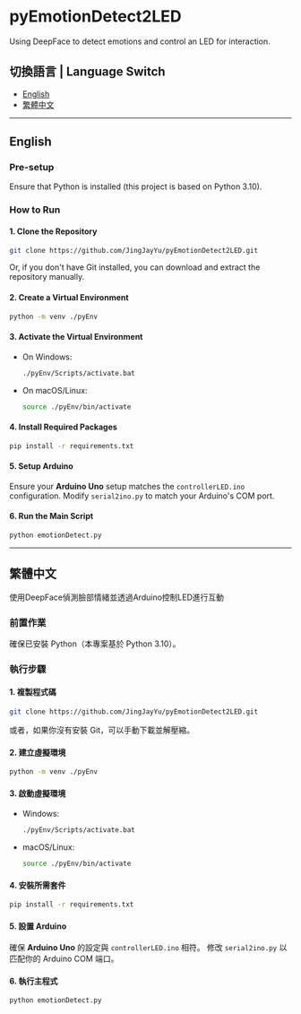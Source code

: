 # pyEmotionDetect2LED

Using DeepFace to detect emotions and control an LED for interaction.

## 切換語言 | Language Switch
- [English](#english)
- [繁體中文](#繁體中文)

---

## English

### Pre-setup
Ensure that Python is installed (this project is based on Python 3.10).

### How to Run

#### 1. Clone the Repository
```sh
git clone https://github.com/JingJayYu/pyEmotionDetect2LED.git
```
Or, if you don't have Git installed, you can download and extract the repository manually.

#### 2. Create a Virtual Environment
```sh
python -m venv ./pyEnv
```

#### 3. Activate the Virtual Environment
- On Windows:
  ```sh
  ./pyEnv/Scripts/activate.bat
  ```
- On macOS/Linux:
  ```sh
  source ./pyEnv/bin/activate
  ```

#### 4. Install Required Packages
```sh
pip install -r requirements.txt
```

#### 5. Setup Arduino
Ensure your **Arduino Uno** setup matches the `controllerLED.ino` configuration.
Modify `serial2ino.py` to match your Arduino's COM port.

#### 6. Run the Main Script
```sh
python emotionDetect.py
```

---

## 繁體中文

使用DeepFace偵測臉部情緒並透過Arduino控制LED進行互動

### 前置作業
確保已安裝 Python（本專案基於 Python 3.10）。

### 執行步驟

#### 1. 複製程式碼
```sh
git clone https://github.com/JingJayYu/pyEmotionDetect2LED.git
```
或者，如果你沒有安裝 Git，可以手動下載並解壓縮。

#### 2. 建立虛擬環境
```sh
python -m venv ./pyEnv
```

#### 3. 啟動虛擬環境
- Windows:
  ```sh
  ./pyEnv/Scripts/activate.bat
  ```
- macOS/Linux:
  ```sh
  source ./pyEnv/bin/activate
  ```

#### 4. 安裝所需套件
```sh
pip install -r requirements.txt
```

#### 5. 設置 Arduino
確保 **Arduino Uno** 的設定與 `controllerLED.ino` 相符。
修改 `serial2ino.py` 以匹配你的 Arduino COM 端口。

#### 6. 執行主程式
```sh
python emotionDetect.py
```
